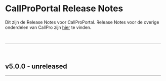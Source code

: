 # CallProPortal Release Notes
Dit zijn de Release Notes voor CallProPortal. Release Notes voor de overige onderdelen van CallPro zijn [hier](/releases/v5/release-notes) te vinden.

<br/>

***

<br/>

## v5.0.0 - unreleased
***